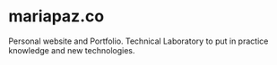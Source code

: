# mariapaz.co
Personal website and Portfolio. Technical Laboratory to put in practice knowledge and new technologies.

